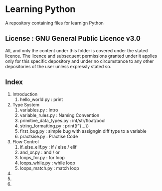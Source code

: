 # Learning Python

A repository containing files for learnign Python 

## License : GNU General Public Licence v3.0

All, and only the content under this folder is covered under the stated licence. The licence and subsequent permissions granted under it applies only for this specific depository and under no circumstance to any other depositories of the user unless expressly stated so.

## Index

1. Introduction
    01. hello_world.py           : print
2. Type System
    01. variables.py             : Intro
    02. variable_rules.py        : Naming Convention 
    03. primitive_data_types.py  : int/str/float/bool
    04. string_formatting.py     : print(f"{...})
    05. first_bug.py             : simple bug with assigngin diff type to a variable
    06. practsise.py             : Practise Code
3. Flow Control
    01. if_else_elif.py          : if / else / elif 
    02. and_or.py                : and / or
    03. loops_for.py             : for loop
    04. loops_while.py           : while loop
    05. loops_match.py           : match loop
4. 
5. 
6. 

